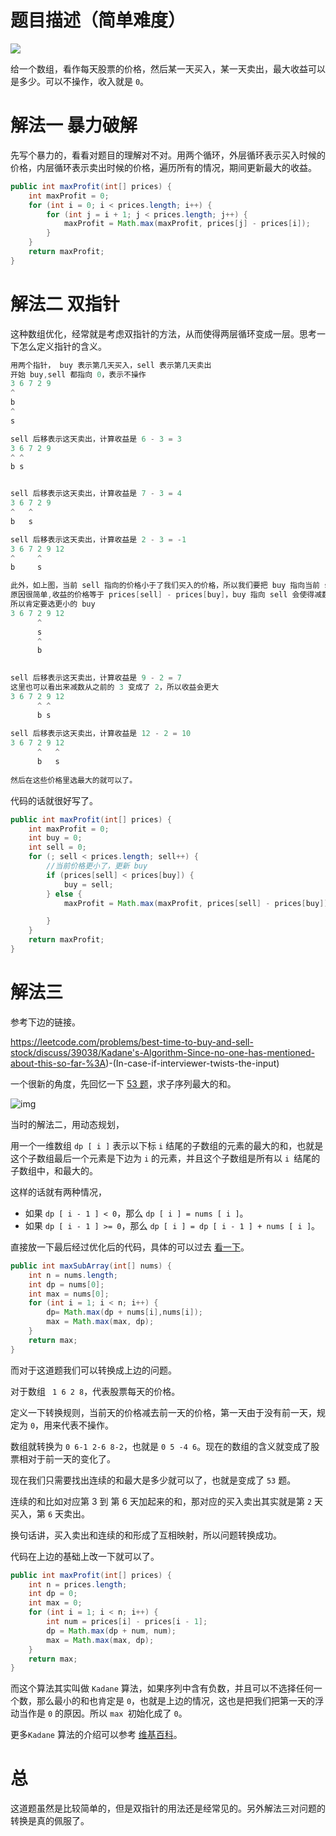 # 题目描述（简单难度）

![](https://windliang.oss-cn-beijing.aliyuncs.com/121.jpg)

给一个数组，看作每天股票的价格，然后某一天买入，某一天卖出，最大收益可以是多少。可以不操作，收入就是 `0`。

# 解法一 暴力破解

先写个暴力的，看看对题目的理解对不对。用两个循环，外层循环表示买入时候的价格，内层循环表示卖出时候的价格，遍历所有的情况，期间更新最大的收益。

```java
public int maxProfit(int[] prices) {
    int maxProfit = 0;
    for (int i = 0; i < prices.length; i++) {
        for (int j = i + 1; j < prices.length; j++) {
            maxProfit = Math.max(maxProfit, prices[j] - prices[i]);
        }
    }
    return maxProfit;
}
```

# 解法二 双指针

这种数组优化，经常就是考虑双指针的方法，从而使得两层循环变成一层。思考一下怎么定义指针的含义。

```java
用两个指针， buy 表示第几天买入，sell 表示第几天卖出
开始 buy,sell 都指向 0，表示不操作
3 6 7 2 9
^
b
^
s

sell 后移表示这天卖出，计算收益是 6 - 3 = 3
3 6 7 2 9
^ ^
b s


sell 后移表示这天卖出，计算收益是 7 - 3 = 4
3 6 7 2 9
^   ^
b   s

sell 后移表示这天卖出，计算收益是 2 - 3 = -1
3 6 7 2 9 12
^     ^
b     s

此外，如上图，当前 sell 指向的价格小于了我们买入的价格，所以我们要把 buy 指向当前 sell 才会获得更大的收益
原因很简单,收益的价格等于 prices[sell] - prices[buy]，buy 指向 sell 会使得减数更小，
所以肯定要选更小的 buy
3 6 7 2 9 12
      ^
      s
      ^
      b
      

sell 后移表示这天卖出，计算收益是 9 - 2 = 7
这里也可以看出来减数从之前的 3 变成了 2，所以收益会更大
3 6 7 2 9 12
      ^ ^
      b s
      
sell 后移表示这天卖出，计算收益是 12 - 2 = 10
3 6 7 2 9 12
      ^   ^
      b   s
      
然后在这些价格里选最大的就可以了。
```

代码的话就很好写了。

```java
public int maxProfit(int[] prices) {
    int maxProfit = 0;
    int buy = 0;
    int sell = 0;
    for (; sell < prices.length; sell++) {
        //当前价格更小了，更新 buy
        if (prices[sell] < prices[buy]) {
            buy = sell;
        } else {
            maxProfit = Math.max(maxProfit, prices[sell] - prices[buy]);

        }
    }
    return maxProfit;
}
```

# 解法三

参考下边的链接。

https://leetcode.com/problems/best-time-to-buy-and-sell-stock/discuss/39038/Kadane's-Algorithm-Since-no-one-has-mentioned-about-this-so-far-%3A)-(In-case-if-interviewer-twists-the-input)

一个很新的角度，先回忆一下 [53 题](<https://leetcode.wang/leetCode-53-Maximum-Subarray.html>)，求子序列最大的和。

![img](https://windliang.oss-cn-beijing.aliyuncs.com/53.jpg)

当时的解法二，用动态规划，

用一个一维数组 `dp [ i ]` 表示以下标 `i` 结尾的子数组的元素的最大的和，也就是这个子数组最后一个元素是下边为 `i` 的元素，并且这个子数组是所有以 `i `结尾的子数组中，和最大的。

这样的话就有两种情况，

- 如果 `dp [ i - 1 ] < 0`，那么 `dp [ i ] = nums [ i ]`。
- 如果 `dp [ i - 1 ] >= 0`，那么 `dp [ i ] = dp [ i - 1 ] + nums [ i ]`。

直接放一下最后经过优化后的代码，具体的可以过去 [看一下](<https://leetcode.wang/leetCode-53-Maximum-Subarray.html>)。

```java
public int maxSubArray(int[] nums) {
    int n = nums.length;
    int dp = nums[0];
    int max = nums[0]; 
    for (int i = 1; i < n; i++) {
        dp= Math.max(dp + nums[i],nums[i]);
        max = Math.max(max, dp);
    }
    return max;
} 
```

而对于这道题我们可以转换成上边的问题。

对于数组 ` 1 6 2 8`，代表股票每天的价格。

定义一下转换规则，当前天的价格减去前一天的价格，第一天由于没有前一天，规定为 `0`，用来代表不操作。

数组就转换为 `0 6-1 2-6 8-2`，也就是 `0 5 -4 6`。现在的数组的含义就变成了股票相对于前一天的变化了。

现在我们只需要找出连续的和最大是多少就可以了，也就是变成了 `53` 题。

连续的和比如对应第 3 到 第 6 天加起来的和，那对应的买入卖出其实就是第 `2` 天买入，第 `6` 天卖出。

换句话讲，买入卖出和连续的和形成了互相映射，所以问题转换成功。

代码在上边的基础上改一下就可以了。

```java
public int maxProfit(int[] prices) {
    int n = prices.length;
    int dp = 0;
    int max = 0;
    for (int i = 1; i < n; i++) {
        int num = prices[i] - prices[i - 1];
        dp = Math.max(dp + num, num);
        max = Math.max(max, dp);
    }
    return max;
}
```

而这个算法其实叫做 `Kadane` 算法，如果序列中含有负数，并且可以不选择任何一个数，那么最小的和也肯定是 `0`，也就是上边的情况，这也是把我们把第一天的浮动当作是 `0` 的原因。所以 `max `初始化成了 `0`。

更多`Kadane` 算法的介绍可以参考 [维基百科](<https://zh.wikipedia.org/wiki/%E6%9C%80%E5%A4%A7%E5%AD%90%E6%95%B0%E5%88%97%E9%97%AE%E9%A2%98>)。

# 总

这道题虽然是比较简单的，但是双指针的用法还是经常见的。另外解法三对问题的转换是真的佩服了。
